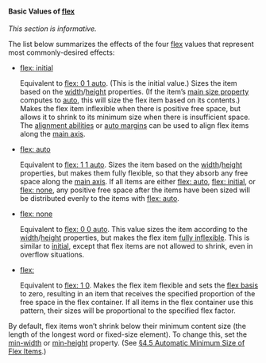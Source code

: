 #### Basic Values of [flex](https://www.w3.org/TR/css-flexbox-1/#propdef-flex)

*This section is informative.*

The list below summarizes the effects of the four [flex](https://www.w3.org/TR/css-flexbox-1/#propdef-flex) values that represent most commonly-desired effects:

- [flex: initial](https://www.w3.org/TR/css-flexbox-1/#propdef-flex)

  Equivalent to [flex: 0 1 auto](https://www.w3.org/TR/css-flexbox-1/#propdef-flex). (This is the initial value.) Sizes the item based on the [width](https://www.w3.org/TR/CSS21/visudet.html#propdef-width)/[height](https://www.w3.org/TR/CSS21/visudet.html#propdef-height) properties. (If the item’s [main size property](https://www.w3.org/TR/css-flexbox-1/#main-size-property) computes to [auto](https://www.w3.org/TR/css-sizing-3/#valdef-width-auto), this will size the flex item based on its contents.) Makes the flex item inflexible when there is positive free space, but allows it to shrink to its minimum size when there is insufficient space. The [alignment abilities](https://www.w3.org/TR/css-flexbox-1/#alignment) or [auto margins](https://www.w3.org/TR/css-flexbox-1/#auto-margins) can be used to align flex items along the [main axis](https://www.w3.org/TR/css-flexbox-1/#main-axis).

- [flex: auto](https://www.w3.org/TR/css-flexbox-1/#propdef-flex)

  Equivalent to [flex: 1 1 auto](https://www.w3.org/TR/css-flexbox-1/#propdef-flex). Sizes the item based on the [width](https://www.w3.org/TR/CSS21/visudet.html#propdef-width)/[height](https://www.w3.org/TR/CSS21/visudet.html#propdef-height) properties, but makes them fully flexible, so that they absorb any free space along the [main axis](https://www.w3.org/TR/css-flexbox-1/#main-axis). If all items are either [flex: auto](https://www.w3.org/TR/css-flexbox-1/#propdef-flex), [flex: initial](https://www.w3.org/TR/css-flexbox-1/#propdef-flex), or [flex: none](https://www.w3.org/TR/css-flexbox-1/#propdef-flex), any positive free space after the items have been sized will be distributed evenly to the items with [flex: auto](https://www.w3.org/TR/css-flexbox-1/#propdef-flex).

- [flex: none](https://www.w3.org/TR/css-flexbox-1/#propdef-flex)

  Equivalent to [flex: 0 0 auto](https://www.w3.org/TR/css-flexbox-1/#propdef-flex). This value sizes the item according to the [width](https://www.w3.org/TR/CSS21/visudet.html#propdef-width)/[height](https://www.w3.org/TR/CSS21/visudet.html#propdef-height) properties, but makes the flex item [fully inflexible](https://www.w3.org/TR/css-flexbox-1/#fully-inflexible). This is similar to [initial](https://www.w3.org/TR/css-cascade-4/#valdef-all-initial), except that flex items are not allowed to shrink, even in overflow situations.

- [flex: ](https://www.w3.org/TR/css-flexbox-1/#propdef-flex)

  Equivalent to [flex:  1 0](https://www.w3.org/TR/css-flexbox-1/#propdef-flex). Makes the flex item flexible and sets the [flex basis](https://www.w3.org/TR/css-flexbox-1/#flex-flex-basis) to zero, resulting in an item that receives the specified proportion of the free space in the flex container. If all items in the flex container use this pattern, their sizes will be proportional to the specified flex factor.

By default, flex items won’t shrink below their minimum content size (the length of the longest word or fixed-size element). To change this, set the [min-width](https://www.w3.org/TR/CSS21/visudet.html#propdef-min-width) or [min-height](https://www.w3.org/TR/CSS21/visudet.html#propdef-min-height) property. (See [§4.5 Automatic Minimum Size of Flex Items](https://www.w3.org/TR/css-flexbox-1/#min-size-auto).)

